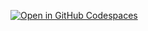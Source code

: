 <a href='https://codespaces.new/Angel4her/bookish-computing-machine?quickstart=1'><img src='https://github.com/codespaces/badge.svg' alt='Open in GitHub Codespaces' style='max-width: 100%;'></a>
